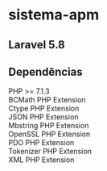 # sistema-apm  
## Laravel 5.8  

## Dependências  
PHP >= 7.1.3   
BCMath PHP Extension  
Ctype PHP Extension  
JSON PHP Extension  
Mbstring PHP Extension  
OpenSSL PHP Extension  
PDO PHP Extension  
Tokenizer PHP Extension  
XML PHP Extension  
